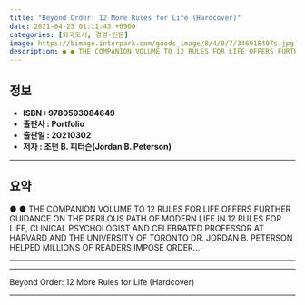 ```yaml
---
title: "Beyond Order: 12 More Rules for Life (Hardcover)"
date: 2021-04-25 01:11:43 +0900
categories: [외국도서, 경영-인문]
image: https://bimage.interpark.com/goods_image/8/4/0/7/346918407s.jpg
description: ● ● THE COMPANION VOLUME TO 12 RULES FOR LIFE OFFERS FURTHER GUIDANCE ON THE PERILOUS PATH OF MODERN LIFE.IN 12 RULES FOR LIFE, CLINICAL PSYCHOLOGIST AND CELE
---
```


## **정보**

- **ISBN : 9780593084649**
- **출판사 : Portfolio**
- **출판일 : 20210302**
- **저자 : 조던 B. 피터슨(Jordan B. Peterson)**

------



## **요약**

●  ●  THE COMPANION VOLUME TO 12 RULES FOR LIFE OFFERS FURTHER GUIDANCE ON THE PERILOUS PATH OF MODERN LIFE.IN 12 RULES FOR LIFE, CLINICAL PSYCHOLOGIST AND CELEBRATED PROFESSOR AT HARVARD AND THE UNIVERSITY OF TORONTO DR. JORDAN B. PETERSON HELPED MILLIONS OF READERS IMPOSE ORDER... 

------



------


Beyond Order: 12 More Rules for Life (Hardcover) 

------


